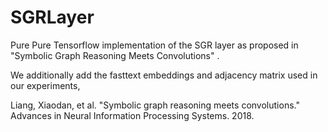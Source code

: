 # SGRLayer
Pure Pure Tensorflow implementation of the SGR layer as proposed in "Symbolic Graph Reasoning Meets Convolutions" . 

We additionally add the fasttext embeddings and adjacency matrix used in our experiments,

Liang, Xiaodan, et al. "Symbolic graph reasoning meets convolutions." Advances in Neural Information Processing Systems. 2018.
